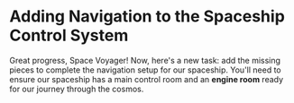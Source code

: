 # Adding Navigation to the Spaceship Control System

Great progress, Space Voyager! Now, here's a new task: add the missing pieces to complete the navigation setup for our spaceship. You'll need to ensure our spaceship has a main control room and an **engine room** ready for our journey through the cosmos.